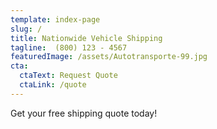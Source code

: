 ```yaml
---
template: index-page
slug: /
title: Nationwide Vehicle Shipping
tagline:  (800) 123 - 4567
featuredImage: /assets/Autotransporte-99.jpg
cta:
  ctaText: Request Quote
  ctaLink: /quote
---
```

Get your free shipping quote today!